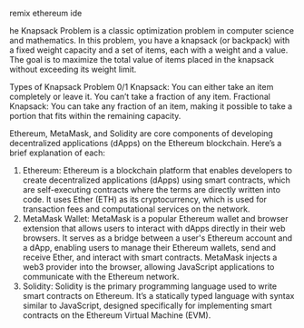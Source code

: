remix ethereum ide


he Knapsack Problem is a classic optimization problem in computer science and mathematics. In this problem, you have a knapsack (or backpack) with a fixed weight capacity and a set of items, each with a weight and a value. The goal is to maximize the total value of items placed in the knapsack without exceeding its weight limit.

Types of Knapsack Problem
0/1 Knapsack: You can either take an item completely or leave it. You can’t take a fraction of any item.
Fractional Knapsack: You can take any fraction of an item, making it possible to take a portion that fits within the remaining capacity.

Ethereum, MetaMask, and Solidity are core components of developing decentralized applications (dApps) on the Ethereum blockchain. Here’s a brief explanation of each:

1. Ethereum:
Ethereum is a blockchain platform that enables developers to create decentralized applications (dApps) using smart contracts, which are self-executing contracts where the terms are directly written into code.
It uses Ether (ETH) as its cryptocurrency, which is used for transaction fees and computational services on the network.
2. MetaMask Wallet:
MetaMask is a popular Ethereum wallet and browser extension that allows users to interact with dApps directly in their web browsers.
It serves as a bridge between a user's Ethereum account and a dApp, enabling users to manage their Ethereum wallets, send and receive Ether, and interact with smart contracts.
MetaMask injects a web3 provider into the browser, allowing JavaScript applications to communicate with the Ethereum network.
3. Solidity:
Solidity is the primary programming language used to write smart contracts on Ethereum.
It’s a statically typed language with syntax similar to JavaScript, designed specifically for implementing smart contracts on the Ethereum Virtual Machine (EVM).
